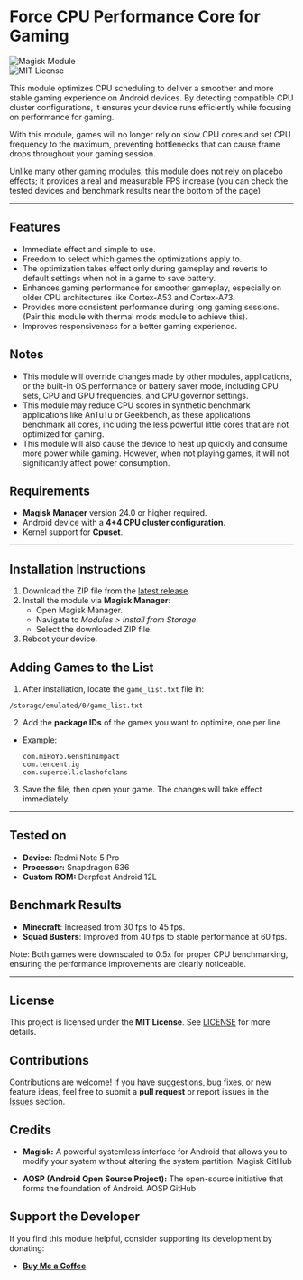 # **Force CPU Performance Core for Gaming**  

![Magisk Module](https://img.shields.io/badge/Magisk-Module-blue?logo=android)  
![MIT License](https://img.shields.io/badge/License-MIT-green)  

This module optimizes CPU scheduling to deliver a smoother and more stable gaming experience on Android devices. By detecting compatible CPU cluster configurations, it ensures your device runs efficiently while focusing on performance for gaming.  

With this module, games will no longer rely on slow CPU cores and set CPU frequency to the maximum, preventing bottlenecks that can cause frame drops throughout your gaming session.

Unlike many other gaming modules, this module does not rely on placebo effects; it provides a real and measurable FPS increase (you can check the tested devices and benchmark results near the bottom of the page)

---

## **Features**  
- Immediate effect and simple to use.
- Freedom to select which games the optimizations apply to. 
- The optimization takes effect only during gameplay and reverts to default settings when not in a game to save battery.
- Enhances gaming performance for smoother gameplay, especially on older CPU architectures like Cortex-A53 and Cortex-A73.
- Provides more consistent performance during long gaming sessions. (Pair this module with thermal mods module to achieve this).
- Improves responsiveness for a better gaming experience.

 ## **Notes**  
- This module will override changes made by other modules, applications, or the built-in OS performance or battery saver mode, including CPU sets, CPU and GPU frequencies, and CPU governor settings.
- This module may reduce CPU scores in synthetic benchmark applications like AnTuTu or Geekbench, as these applications benchmark all cores, including the less powerful little cores that are not optimized for gaming.
- This module will also cause the device to heat up quickly and consume more power while gaming. However, when not playing games, it will not significantly affect power consumption.

## **Requirements**  
- **Magisk Manager** version 24.0 or higher required.  
- Android device with a **4+4 CPU cluster configuration**.  
- Kernel support for **Cpuset**.  

---

## **Installation Instructions**  

1. Download the ZIP file from the [latest release](https://github.com/Clourynth/game_cpusets/releases/download/v0.4/game_cpusets.zip).  
2. Install the module via **Magisk Manager**:  
   - Open Magisk Manager.  
   - Navigate to *Modules > Install from Storage*.  
   - Select the downloaded ZIP file.  
3. Reboot your device.  

## **Adding Games to the List**  

1. After installation, locate the `game_list.txt` file in:  
  ```
  /storage/emulated/0/game_list.txt
  ```
2. Add the **package IDs** of the games you want to optimize, one per line.  
- Example:  
  ```
  com.miHoYo.GenshinImpact
  com.tencent.ig
  com.supercell.clashofclans
  ```
3. Save the file, then open your game. The changes will take effect immediately.
   
---

## Tested on

- **Device:** Redmi Note 5 Pro
- **Processor:** Snapdragon 636
- **Custom ROM:** Derpfest Android 12L

## Benchmark Results

- **Minecraft**: Increased from 30 fps to 45 fps.
- **Squad Busters**: Improved from 40 fps to stable performance at 60 fps.

Note: Both games were downscaled to 0.5x for proper CPU benchmarking, ensuring the performance improvements are clearly noticeable.

---

## **License**  
This project is licensed under the **MIT License**. See [LICENSE](LICENSE) for more details.  

## **Contributions**  
Contributions are welcome! If you have suggestions, bug fixes, or new feature ideas, feel free to submit a **pull request** or report issues in the [Issues](https://github.com/Clourynth/game_cpusets/issues) section.  

## **Credits**  
- **Magisk:** A powerful systemless interface for Android that allows you to modify your system without altering the system partition.
Magisk GitHub

- **AOSP (Android Open Source Project):** The open-source initiative that forms the foundation of Android.
AOSP GitHub

## **Support the Developer**  
If you find this module helpful, consider supporting its development by donating:  
- **[Buy Me a Coffee](https://buymeacoffee.com/username)**  
